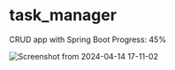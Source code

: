 # task_manager
CRUD app with Spring Boot
Progress: 45%

![Screenshot from 2024-04-14 17-11-02](https://github.com/Marouane-Elgoumiri/task_manager/assets/96888594/c4b273ed-f337-4fdf-851c-ad88bbaf7684)

